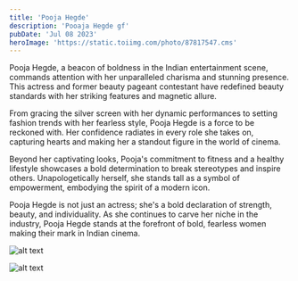```yaml
---
title: 'Pooja Hegde'
description: 'Pooaja Hegde gf'
pubDate: 'Jul 08 2023'
heroImage: 'https://static.toiimg.com/photo/87817547.cms'
---
```


Pooja Hegde, a beacon of boldness in the Indian entertainment scene, commands attention with her unparalleled charisma and stunning presence. This actress and former beauty pageant contestant have redefined beauty standards with her striking features and magnetic allure.

From gracing the silver screen with her dynamic performances to setting fashion trends with her fearless style, Pooja Hegde is a force to be reckoned with. Her confidence radiates in every role she takes on, capturing hearts and making her a standout figure in the world of cinema.

Beyond her captivating looks, Pooja's commitment to fitness and a healthy lifestyle showcases a bold determination to break stereotypes and inspire others. Unapologetically herself, she stands tall as a symbol of empowerment, embodying the spirit of a modern icon.

Pooja Hegde is not just an actress; she's a bold declaration of strength, beauty, and individuality. As she continues to carve her niche in the industry, Pooja Hegde stands at the forefront of bold, fearless women making their mark in Indian cinema.

![alt text](https://w0.peakpx.com/wallpaper/654/40/HD-wallpaper-pooja-hegde-face.jpg)

![alt text](https://images.news18.com/ibnlive/uploads/2021/07/1625462093_pooja-hegde-2.jpg)